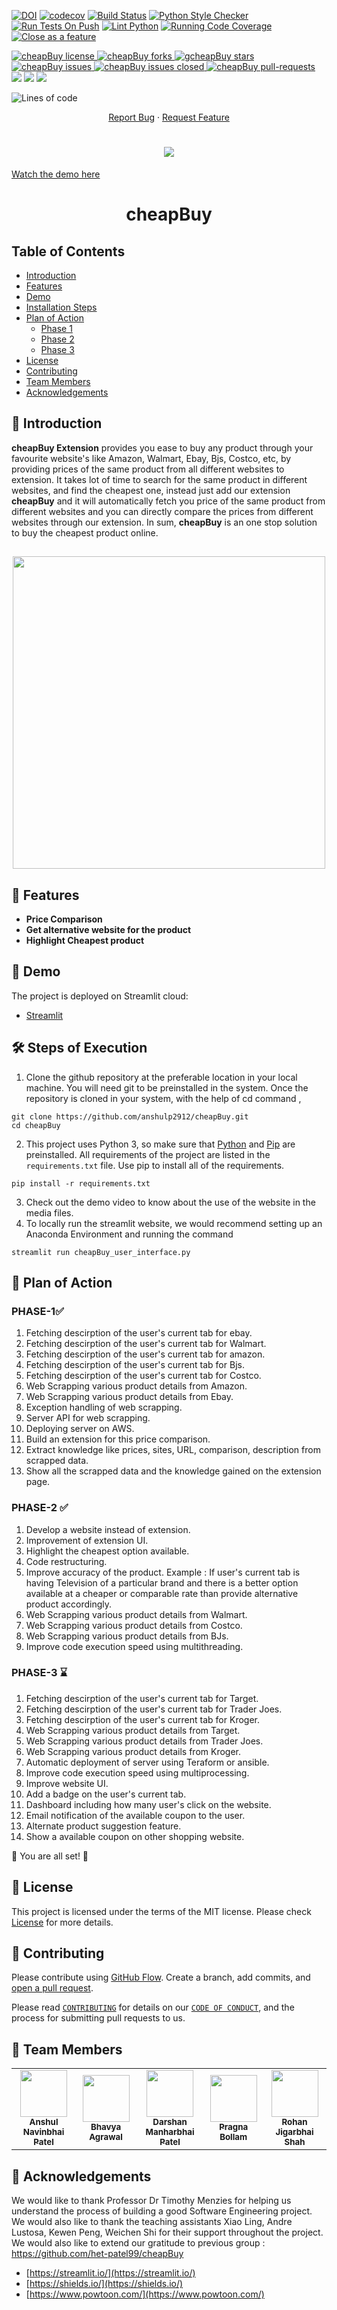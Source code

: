 
[![DOI](https://zenodo.org/badge/DOI/10.5281/zenodo.5645496.svg)](https://doi.org/10.5281/zenodo.5645496)
[![codecov](https://codecov.io/gh/anshulp2912/cheapBuy/branch/main/graph/badge.svg?token=WO5GVXOUSD)](https://codecov.io/gh/anshulp2912/cheapBuy)
[![Build Status](https://app.travis-ci.com/anshulp2912/cheapBuy.svg?branch=main)](https://app.travis-ci.com/anshulp2912/cheapBuy)
[![Python Style Checker](https://github.com/anshulp2912/cheapBuy/actions/workflows/style_checker.yml/badge.svg)](https://github.com/anshulp2912/cheapBuy/actions/workflows/style_checker.yml)
[![Run Tests On Push](https://github.com/anshulp2912/cheapBuy/actions/workflows/unit_test.yml/badge.svg)](https://github.com/anshulp2912/cheapBuy/actions/workflows/unit_test.yml)
[![Lint Python](https://github.com/anshulp2912/cheapBuy/actions/workflows/main.yml/badge.svg)](https://github.com/anshulp2912/cheapBuy/actions/workflows/main.yml)
[![Running Code Coverage](https://github.com/anshulp2912/cheapBuy/actions/workflows/code_cov.yml/badge.svg)](https://github.com/anshulp2912/cheapBuy/actions/workflows/code_cov.yml)
[![Close as a feature](https://github.com/anshulp2912/cheapBuy/actions/workflows/close_as_a_feature.yml/badge.svg)](https://github.com/anshulp2912/cheapBuy/actions/workflows/close_as_a_feature.yml)

<!--Badges-->
<a href="https://github.com/anshulp2912/cheapBuy/blob/main/LICENSE" target="blank">
<img src="https://img.shields.io/github/license/anshulp2912/cheapBuy?style=flat-square" alt="cheapBuy license" />
    
</a>
<a href="https://github.com/anshulp2912/cheapBuy/fork" target="blank">
<img src="https://img.shields.io/github/forks/anshulp2912/cheapBuy?style=flat-square" alt="cheapBuy forks"/>
</a>
<a href="https://github.com/anshulp2912/cheapBuy/stargazers" target="blank">
<img src="https://img.shields.io/github/stars/anshulp2912/cheapBuy?style=flat-square" alt="gcheapBuy stars"/>
</a>
<a href="https://github.com/anshulp2912/cheapBuy/issues" target="blank">
<img src="https://img.shields.io/github/issues/anshulp2912/cheapBuy?style=flat-square" alt="cheapBuy issues"/>
</a>
<a href="https://github.com/anshulp2912/cheapBuy/issues" target="blank">
<img src="https://img.shields.io/github/issues-closed/anshulp2912/cheapBuy" alt="cheapBuy issues closed"/>
</a>
<a href="https://github.com/anshulp2912/cheapBuy/pulls" target="blank">
<img src="https://img.shields.io/github/issues-pr/anshulp2912/cheapBuy?style=flat-square" alt="cheapBuy pull-requests"/>
</a>
<a href="https://github.com/anshulp2912/cheapBuy/milestones" alt="milestones">
<img src="https://img.shields.io/github/milestones/all/anshulp2912/cheapBuy" /></a> 
<a href="https://github.com/anshulp2912/cheapBuy/graphs/commit-activity" alt="commit activity">
<img src="https://img.shields.io/github/commit-activity/w/anshulp2912/cheapBuy" /></a> 
<a href="https://img.shields.io/github/repo-size/anshulp2912/cheapBuy" alt="repo size">
<img src="https://img.shields.io/github/repo-size/anshulp2912/cheapBuy" /></a>

![Lines of code](https://img.shields.io/tokei/lines/github/anshulp2912/cheapBuy)


<p align="center">
    <a href="https://github.com/anshulp2912/cheapBuy/issues/new/choose">Report Bug</a>
    ·
    <a href="https://github.com/anshulp2912/cheapBuy/issues/new/choose">Request Feature</a>
</p>


<h1 align="center">
 <img src="https://github.com/anshulp2912/cheapBuy/blob/main/media/cheapBuy_Banner.gif" />
</h1>

[Watch the demo here](https://github.com/anshulp2912/cheapBuy/blob/main/media/streamlit-cheapBuy_user_interface-Colgate_Walmart.webm)


<h1 align="center">
  cheapBuy
</h1>

## Table of Contents
- [Introduction](#Introduction)
- [Features](#Features)
- [Demo](#Demo)
- [Installation Steps](#ExecutionSteps)
- [Plan of Action](#PlanofAction)
  - [Phase 1](#Phase1)
  - [Phase 2](#Phase2)
  - [Phase 3](#Phase3)
- [License](#License)
- [Contributing](#Contributing)
- [Team Members](#TeamMember)
- [Acknowledgements](#Acknowledgement)

## 📖 Introduction <a name="Introduction"></a>

**cheapBuy Extension** provides you ease to buy any product through your favourite website's like Amazon, Walmart, Ebay, Bjs, Costco, etc, by providing prices of the same product from all different websites to extension. It takes lot of time to search for the same product in different websites, and find the cheapest one, instead just add our extension **cheapBuy** and it will automatically fetch you price of the same product from different websites and you can directly compare the prices from different websites through our extension. In sum, **cheapBuy** is an one stop solution to buy the cheapest product online.
<h2 align="center">
 <img src= "https://github.com/freakleesin/cheapBuy.git" width="500"/>
</h2>

## 🧐 Features <a name="Features"></a>
- **Price Comparison**
- **Get alternative website for the product**
- **Highlight Cheapest product**

## 🚀 Demo <a name="Demo"></a>
The project is deployed on Streamlit cloud:
- [Streamlit](https://share.streamlit.io/anshulp2912/cheapbuy/main/cheapBuy_user_interface.py)

## 🛠️ Steps of Execution <a name="ExecutionSteps"></a>

1. Clone the github repository at the preferable location in your local machine. You will need git to be preinstalled in the system. Once the repository is cloned in your system, with the help of cd command ,
```
git clone https://github.com/anshulp2912/cheapBuy.git
cd cheapBuy
```
2. This project uses Python 3, so make sure that [Python](https://www.python.org/downloads/) and [Pip](https://pip.pypa.io/en/stable/installation/) are preinstalled. All requirements of the project are listed in the ```requirements.txt``` file. Use pip to install all of the requirements.
```
pip install -r requirements.txt
```
3. Check out the demo video to know about the use of the website in the media files.
4. To locally run the streamlit website, we would recommend setting up an Anaconda Environment and running the command
```
streamlit run cheapBuy_user_interface.py
```

## 📅 Plan of Action <a name="PlanofAction"></a>
### PHASE-1✅ <a name="Phase1"></a>
1. Fetching descirption of the user's current tab for ebay.
2. Fetching descirption of the user's current tab for Walmart.
3. Fetching descirption of the user's current tab for amazon.
4. Fetching descirption of the user's current tab for Bjs.
5. Fetching descirption of the user's current tab for Costco.
6. Web Scrapping various product details from Amazon.
7. Web Scrapping various product details from Ebay.
8. Exception handling of web scrapping.
9. Server API for web scrapping.
10. Deploying server on AWS.
11. Build an extension for this price comparison.
12. Extract knowledge like prices, sites, URL, comparison, description from scrapped data.
13. Show all the scrapped data and the knowledge gained on the extension page.

### PHASE-2 ✅ <a name="Phase2"></a>
1. Develop a website instead of extension.
2. Improvement of extension UI.
3. Highlight the cheapest option available.
4. Code restructuring.
5. Improve accuracy of the product. Example : If user's current tab is having Television of a particular brand and there is a better option available at a cheaper or comparable rate than provide alternative product accordingly.
6. Web Scrapping various product details from Walmart.
7. Web Scrapping various product details from Costco.
8. Web Scrapping various product details from BJs.
9. Improve code execution speed using multithreading.


### PHASE-3 ⌛ <a name="Phase3"></a>
1. Fetching descirption of the user's current tab for Target.
2. Fetching descirption of the user's current tab for Trader Joes.
3. Fetching descirption of the user's current tab for Kroger.
4. Web Scrapping various product details from Target.
5. Web Scrapping various product details from Trader Joes.
6. Web Scrapping various product details from Kroger.
7. Automatic deployment of server using Teraform or ansible.
8. Improve code execution speed using multiprocessing.
9. Improve website UI.
10. Add a badge on the user's current tab.
11. Dashboard including how many user's click on the website.
12. Email notification of the available coupon to the user.
13. Alternate product suggestion feature.
14. Show a available coupon on other shopping website.


🌟 You are all set! 🌟

## 📝 License <a name="License"></a>
This project is licensed under the terms of the MIT license. Please check [License](https://github.com/anshulp2912/cheapBuy/blob/main/LICENSE) for more details.

## 🍰 Contributing <a name="Contributing"></a>
Please contribute using [GitHub Flow](https://guides.github.com/introduction/flow). Create a branch, add commits, and [open a pull request](https://github.com/anshulp2912/cheapBuy/compare).

Please read [`CONTRIBUTING`](CONTRIBUTING.md) for details on our [`CODE OF CONDUCT`](CODE_OF_CONDUCT.md), and the process for submitting pull requests to us.

## 👥 Team Members <a name="TeamMember"></a>
<table>
  <tr>
    <td align="center"><a href="https://github.com/anshulp2912"><img src="https://avatars.githubusercontent.com/u/36321866?s=400&u=829f7dc91108ae56805b2a2917b6ec63a1a0d9d0&v=4" width="75px;" alt=""/><br /><sub><b>Anshul Navinbhai Patel</b></sub></a></td>
    <td align="center"><a href="https://github.com/AgrawalBhavya"><img src="https://avatars.githubusercontent.com/u/52067226?v=4" width="75px;" alt=""/><br /><sub><b>Bhavya Agrawal</b></sub></a><br /></td>
    <td align="center"><a href="https://github.com/darshanp228"><img src="https://avatars.githubusercontent.com/u/72122805?v=4" width="75px;" alt=""/><br /><sub><b>Darshan Manharbhai Patel</b></sub></a><br /></td>
    <td align="center"><a href="https://github.com/pragna98"><img src="https://avatars.githubusercontent.com/u/46415182?v=4" width="75px;" alt=""/><br /><sub><b>Pragna Bollam</b></sub></a><br /></td>
    <td align="center"><a href="https://github.com/rohan22shah"><img src="https://avatars.githubusercontent.com/u/42119767?v=4" width="75px;" alt=""/><br /><sub><b>Rohan Jigarbhai Shah</b></sub></a><br /></td>
  </tr>
</table>

## 🙏 Acknowledgements <a name="Acknowledgement"></a>
We would like to thank Professor Dr Timothy Menzies for helping us understand the process of building a good Software Engineering project. We would also like to thank the teaching assistants Xiao Ling, Andre Lustosa, Kewen Peng, Weichen Shi for their support throughout the project.
We would also like to extend our gratitude to previous group : https://github.com/het-patel99/cheapBuy
- [https://streamlit.io/](https://streamlit.io/)
- [https://shields.io/](https://shields.io/)
- [https://www.powtoon.com/](https://www.powtoon.com/)
<br>





